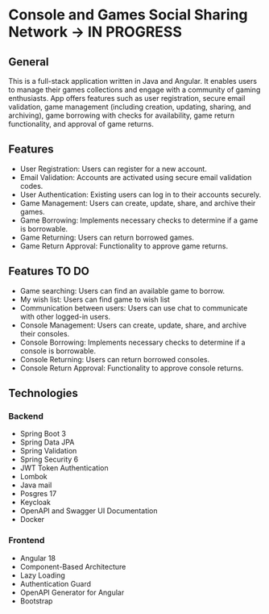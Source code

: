 # Console and Games Social Sharing Network -> IN PROGRESS
## General
This is a full-stack application written in Java and Angular. It enables users to manage their games collections and engage with a community of gaming enthusiasts.
App offers features such as user registration, secure email validation, game management (including creation, updating, sharing, and archiving), game borrowing with checks for availability, game return functionality, and approval of game returns. 
## Features
* User Registration: Users can register for a new account.
* Email Validation: Accounts are activated using secure email validation codes.
* User Authentication: Existing users can log in to their accounts securely.
* Game Management: Users can create, update, share, and archive their games.
* Game Borrowing: Implements necessary checks to determine if a game is borrowable.
* Game Returning: Users can return borrowed games.
* Game Return Approval: Functionality to approve game returns.
## Features TO DO
* Game searching: Users can find an available game to borrow.
* My wish list: Users can find game to wish list
* Communication between users: Users can use chat to communicate with other logged-in users.
* Console Management: Users can create, update, share, and archive their consoles.
* Console Borrowing: Implements necessary checks to determine if a console is borrowable.
* Console Returning: Users can return borrowed consoles.
* Console Return Approval: Functionality to approve console returns.
## Technologies
### Backend
* Spring Boot 3
* Spring Data JPA
* Spring Validation
* Spring Security 6
* JWT Token Authentication
* Lombok
* Java mail
* Posgres 17
* Keycloak
* OpenAPI and Swagger UI Documentation
* Docker
### Frontend
* Angular 18
* Component-Based Architecture
* Lazy Loading
* Authentication Guard
* OpenAPI Generator for Angular
* Bootstrap
